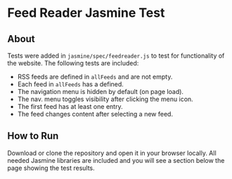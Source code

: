 # Feed Reader Jasmine Test

## About

Tests were added in `jasmine/spec/feedreader.js` to test for functionality of the website.  The following tests are included:

- RSS feeds are defined in `allFeeds` and are not empty.
- Each feed in `allFeeds` has a defined.
- The navigation menu is hidden by default (on page load).
- The nav. menu toggles visibility after clicking the menu icon.
- The first feed has at least one entry.
- The feed changes content after selecting a new feed.

## How to Run

Download or clone the repository and open it in your browser locally.  All needed Jasmine libraries are included and you will see a section below the page showing the test results.